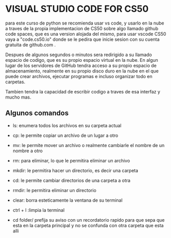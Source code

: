 # VISUAL STUDIO CODE FOR CS50

para este curso de python se recomienda usar vs code, y usarlo en la nube a traves de la propia implementacion de CS50 sobre algo llamado github code spaces, que es una version alojada del mismo, para usar vscode CS50 vaya a "code.cs50.io" donde se le pedira que inicie sesion con su cuenta gratuita de github.com .

Despues de algunos segundos o minutos sera redirigido a su llamado espacio de codigo, que es su propio espacio virtual en la nube. En algun lugar de los servidores de GitHub tendra acceso a su propio espacio de almacenamiento, realmente en su propio disco duro en la nube en el que puede crear archivos, ejecutar programas e incluso organizar todo en carpetas. 

Tambien tendra la capacidad de escribir codigo a traves de esa interfaz y mucho mas.

## Algunos comandos

 * ls: enumera todos los archivos en su carpeta actual

 * cp: le permite copiar un archivo de un lugar a otro

 * mv: le permite mover un archivo o realmente cambiarle el nombre de un nombre a otro

 * rm: para eliminar, lo que le permitira eliminar un archivo

 * mkdir: le permitira hacer un directorio, es decir una carpeta 

 * cd: le permite cambiar directorios de una carpeta a otra 

 * rmdir: le permitira eliminar un directorio 

 * clear: borra esteticamente la ventana de su terminal 
 * ctrl + l :limpia la terminal 

 * cd folder/
prefija su aviso con un recordatorio rapido para que sepa que esta en la carpeta principal y no se confunda con otra carpeta que esta alli



